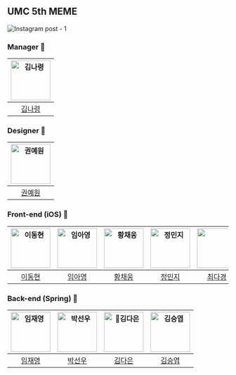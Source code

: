 ## UMC 5th MEME

![Instagram post - 1](https://github.com/MEME-UMC/MEME_AUTH/assets/55044278/e36db2c9-42b8-4935-b0ac-0e96aba3e07b)

### Manager 👑
| <img src="https://avatars.githubusercontent.com/u/121819862?v=4" width=90px alt="김나령"/>  |
| :-----: |
| [김나령](https://github.com/NhaRyeong) |

### Designer 🎨
| <img src="https://ca.slack-edge.com/T06PM3QHCRM-U06QEJPLM3K-252a966f37c0-512" width=90px alt="권예원"/> |
| :-----: |
| [권예원]() |

### Front-end (iOS) 🍎
| <img src="https://avatars.githubusercontent.com/u/83569908?v=4" width=90px alt="이동현"/>  | <img src="https://avatars.githubusercontent.com/u/139523950?v=4" width=90px alt="임아영"/>  | <img src="https://avatars.githubusercontent.com/u/78294459?v=4" width=90px alt="황채웅"/>  | <img src="https://avatars.githubusercontent.com/u/109158284?v=4" width=90px alt="정민지"/>  | <img src="https://avatars.githubusercontent.com/u/99407953?v=4" width=90px alt=""/>  |
| :-----: | :-----: | :-----: | :-----: | :-----: |
| [이동현](https://github.com/taipaise) | [임아영](https://github.com/ayoung1201)  | [황채웅](https://github.com/woongaaaa) | [정민지](https://github.com/wjdalswl) | [최다경](https://github.com/ekrud99) |

### Back-end (Spring) 🌱
| <img src="https://avatars.githubusercontent.com/u/55044278?v=4" width=90px alt="임재영"/>  | <img src="https://avatars.githubusercontent.com/u/52268188?v=4" width=90px alt="박선우"/>  | <img src="https://avatars.githubusercontent.com/u/122000839?v=4" width=90px alt="김다은"/>  | <img src="https://avatars.githubusercontent.com/u/61226778?v=4" width=90px alt="김승엽"/>  |
| :-----: | :-----: | :-----: | :-----: |
| [임재영](https://github.com/limjustin) | [박선우](https://github.com/sunwupark)  | [김다은](https://github.com/daeun084) | [김승엽](https://github.com/yeopyeop-82) |
